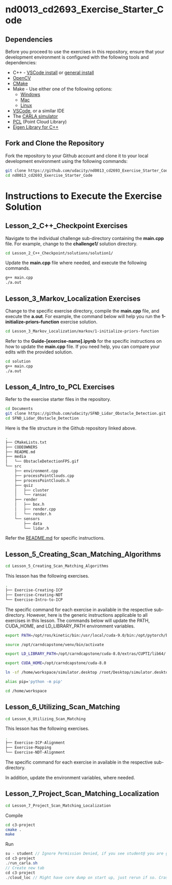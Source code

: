 # nd0013_cd2693_Exercise_Starter_Code

## Dependencies
Before you proceed to use the exercises in this repository, ensure that your development environment is configured with the following tools and dependencies:

- C++ - [VSCode install](https://docs.microsoft.com/en-us/cpp/build/vscpp-step-0-installation) or [general install](https://www.tutorialspoint.com/cplusplus/cpp_environment_setup.htm) 
- [OpenCV](https://docs.opencv.org/4.x/d7/d9f/tutorial_linux_install.html)
- [CMake](https://cmake.org/install/)
- Make - Use either one of the following options:
    - [Windows](http://gnuwin32.sourceforge.net/packages/make.htm)
    - [Mac](https://stackoverflow.com/questions/10265742/how-to-install-make-and-gcc-on-a-mac)
    - [Linux](https://askubuntu.com/questions/161104/how-do-i-install-make)
- [VSCode](https://code.visualstudio.com/download), or a similar IDE
- The [CARLA simulator](https://carla.org/)
- [PCL](https://pointclouds.org/downloads/) (Point Cloud Library)
- [Eigen Library for C++](https://eigen.tuxfamily.org/index.php?title=Main_Page)

## Fork and Clone the Repository
Fork the repository to your Github account and clone it to your local development environment using the following commands:

```bash
git clone https://github.com/udacity/nd0013_cd2693_Exercise_Starter_Code.git
cd nd0013_cd2693_Exercise_Starter_Code
```

# Instructions to Execute the Exercise Solution

## Lesson_2_C++_Checkpoint Exercises

Navigate to the individual challenge sub-directory containing the **main.cpp** file. For example, change to the **challenge1/** solution directory.

```bash
cd Lesson_2_C++_Checkpoint/solutions/solution1/
```

Update the **main.cpp** file where needed, and execute the following commands.

```bash
g++ main.cpp
./a.out
```


## Lesson_3_Markov_Localization Exercises

Change to the specific exercise directory, compile the **main.cpp** file, and execute the **a.out**. For example, the command below will help you run the  **1-initialize-priors-function** exercise solution. 

```bash
cd Lesson_3_Markov_Localization/markov/1-initialize-priors-function
```

Refer to the **Guide-[exercise-name].ipynb** for the specific instructions on how to update the **main.cpp** file. If you need help, you can compare your edits with the provided solution.

```bash
cd solution
g++ main.cpp  
./a.out
```


## Lesson_4_Intro_to_PCL Exercises

Refer to the exercise starter files in the [](https://github.com/udacity/SFND_Lidar_Obstacle_Detection) repository. 

```bash
cd Documents
git clone https://github.com/udacity/SFND_Lidar_Obstacle_Detection.git
cd SFND_Lidar_Obstacle_Detection
```

Here is the file structure in the Github repository linked above.

```bash
.
├── CMakeLists.txt
├── CODEOWNERS
├── README.md
├── media
│   └── ObstacleDetectionFPS.gif
└── src
    ├── environment.cpp
    ├── processPointClouds.cpp
    ├── processPointClouds.h
    ├── quiz
    │   ├── cluster
    │   └── ransac
    ├── render
    │   ├── box.h
    │   ├── render.cpp
    │   └── render.h
    └── sensors
        ├── data
        └── lidar.h
```
Refer the [README.md](https://github.com/udacity/SFND_Lidar_Obstacle_Detection#readme) for specific instructions. 


## Lesson_5_Creating_Scan_Matching_Algorithms

```bash
cd Lesson_5_Creating_Scan_Matching_Algorithms
```

This lesson has the following exercises. 

```bash
.
├── Exercise-Creating-ICP
├── Exercise-Creating-NDT
└── Exercise-Intro-to-ICP
```

The specific command for each exercise in available in the respective sub-directory. However, here is the generic instructions applicable to all exercises in this lesson. The commands below will update the PATH, CUDA_HOME, and LD_LIBRARY_PATH environment variables.

```bash
export PATH=/opt/ros/kinetic/bin:/usr/local/cuda-9.0/bin:/opt/pytorch/bin:/opt/utils/bin:/usr/local/sbin:/usr/local/bin:/usr/sbin:/usr/bin:/sbin:/bin:/opt/VirtualGL/bin:/opt/TurboVNC/bin:/opt/swift/swift-4.0.3-RELEASE-ubuntu16.04/usr/bin${PATH:+:${PATH}}

source /opt/carndcapstone/venv/bin/activate

export LD_LIBRARY_PATH=/opt/carndcapstone/cuda-8.0/extras/CUPTI/lib64/:/opt/carndcapstone/cuda-8.0/lib64/:/opt/ros/kinetic/lib${LD_LIBRARY_PATH:+:${LD_LIBRARY_PATH}}

export CUDA_HOME=/opt/carndcapstone/cuda-8.0

ln -sf /home/workspace/simulator.desktop /root/Desktop/simulator.desktop

alias pip='python -m pip'

cd /home/workspace
```

## Lesson_6_Utilizing_Scan_Matching

```bash
cd Lesson_6_Utilizing_Scan_Matching
```

This lesson has the following exercises.

```bash
.
├── Exercise-ICP-Alignment
├── Exercise-Mapping
└── Exercise-NDT-Alignment
```

The specific command for each exercise in available in the respective sub-directory. 

In addition, update the environment variables, where needed. 

## Lesson_7_Project_Scan_Matching_Localization

```bash
cd Lesson_7_Project_Scan_Matching_Localization
```

Compile
```bash
cd c3-project
cmake .
make
```
Run

```java
su - student // Ignore Permission Denied, if you see student@ you are good
cd c3-project
./run_carla.sh
// Create new tab
cd c3-project
./cloud_loc // Might have core dump on start up, just rerun if so. Crash doesn't happen more than a couple of times
``````